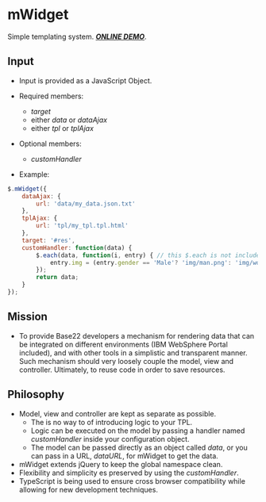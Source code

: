 # mWidget
Simple templating system. ***[ONLINE DEMO](http://miguelp.com/mWidget)***.

## Input
- Input is provided as a JavaScript Object.
- Required members:
	- _target_
	- either _data_ or _dataAjax_
	- either _tpl_ or _tplAjax_
- Optional members:
	- _customHandler_

- Example:
```javascript
$.mWidget({
	dataAjax: {
		url: 'data/my_data.json.txt'
	},
	tplAjax: {
		url: 'tpl/my_tpl.tpl.html'
	},
	target: '#res',
	customHandler: function(data) {
		$.each(data, function(i, entry) { // this $.each is not included inside the $.mWidget implementation, if needed, it can be added like shown here. We know it will not allways be necessary.
			entry.img = (entry.gender == 'Male'? 'img/man.png': 'img/women.png'); // this is a very simple example of how the data can be modified using a custom handler.
		});
		return data;
	}
});
```

## Mission
- To provide Base22 developers a mechanism for rendering data that can be integrated on different environments (IBM WebSphere Portal included), and with other tools in a simplistic and transparent manner. Such mechanism should very loosely couple the model, view and controller. Ultimately, to reuse code in order to save resources.

## Philosophy
- Model, view and controller are kept as separate as possible.
	- The is no way to of introducing logic to your TPL.
	- Logic can be executed on the model by passing a handler named _customHandler_ inside your configuration object.
	- The model can be passed directly as an object called _data_, or you can pass in a URL, _dataURL_, for mWidget to get the data.
- mWidget extends jQuery to keep the global namespace clean.
- Flexibility and simplicity es preserved by using the _customHandler_.
- TypeScript is being used to ensure cross browser compatibility while allowing for new development techniques. 